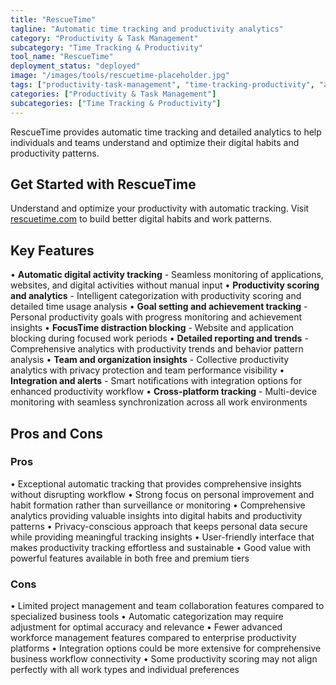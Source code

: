 ```yaml
---
title: "RescueTime"
tagline: "Automatic time tracking and productivity analytics"
category: "Productivity & Task Management"
subcategory: "Time Tracking & Productivity"
tool_name: "RescueTime"
deployment_status: "deployed"
image: "/images/tools/rescuetime-placeholder.jpg"
tags: ["productivity-task-management", "time-tracking-productivity", "automatic-tracking", "productivity-analytics", "focus-monitoring"]
categories: ["Productivity & Task Management"]
subcategories: ["Time Tracking & Productivity"]
---
```

RescueTime provides automatic time tracking and detailed analytics to help individuals and teams understand and optimize their digital habits and productivity patterns.

## Get Started with RescueTime

Understand and optimize your productivity with automatic tracking. Visit [rescuetime.com](https://www.rescuetime.com) to build better digital habits and work patterns.

## Key Features

• **Automatic digital activity tracking** - Seamless monitoring of applications, websites, and digital activities without manual input
• **Productivity scoring and analytics** - Intelligent categorization with productivity scoring and detailed time usage analysis
• **Goal setting and achievement tracking** - Personal productivity goals with progress monitoring and achievement insights
• **FocusTime distraction blocking** - Website and application blocking during focused work periods
• **Detailed reporting and trends** - Comprehensive analytics with productivity trends and behavior pattern analysis
• **Team and organization insights** - Collective productivity analytics with privacy protection and team performance visibility
• **Integration and alerts** - Smart notifications with integration options for enhanced productivity workflow
• **Cross-platform tracking** - Multi-device monitoring with seamless synchronization across all work environments

## Pros and Cons

### Pros
• Exceptional automatic tracking that provides comprehensive insights without disrupting workflow
• Strong focus on personal improvement and habit formation rather than surveillance or monitoring
• Comprehensive analytics providing valuable insights into digital habits and productivity patterns
• Privacy-conscious approach that keeps personal data secure while providing meaningful tracking insights
• User-friendly interface that makes productivity tracking effortless and sustainable
• Good value with powerful features available in both free and premium tiers

### Cons
• Limited project management and team collaboration features compared to specialized business tools
• Automatic categorization may require adjustment for optimal accuracy and relevance
• Fewer advanced workforce management features compared to enterprise productivity platforms
• Integration options could be more extensive for comprehensive business workflow connectivity
• Some productivity scoring may not align perfectly with all work types and individual preferences